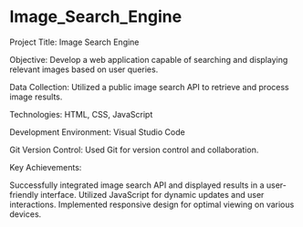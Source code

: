 # Image_Search_Engine
Project Title: Image Search Engine

Objective: Develop a web application capable of searching and displaying relevant images based on user queries.

Data Collection: Utilized a public image search API to retrieve and process image results.

Technologies: HTML, CSS, JavaScript

Development Environment: Visual Studio Code

Git Version Control: Used Git for version control and collaboration.

Key Achievements:

Successfully integrated image search API and displayed results in a user-friendly interface.
Utilized JavaScript for dynamic updates and user interactions.
Implemented responsive design for optimal viewing on various devices.
